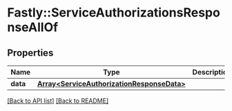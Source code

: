 # Fastly::ServiceAuthorizationsResponseAllOf

## Properties

| Name | Type | Description | Notes |
| ---- | ---- | ----------- | ----- |
| **data** | [**Array&lt;ServiceAuthorizationResponseData&gt;**](ServiceAuthorizationResponseData.md) |  | [optional] |

[[Back to API list]](../../README.md#endpoints) [[Back to README]](../../README.md)

